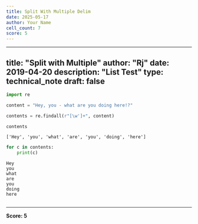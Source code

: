 ```yaml
---
title: Split With Multiple Delim
date: 2025-05-17
author: Your Name
cell_count: 7
score: 5
---
```


---
title: "Split with Multiple"
author: "Rj"
date: 2019-04-20
description: "List Test"
type: technical_note
draft: false
---

```python
import re
```


```python
content = "Hey, you - what are you doing here!?"
```


```python
contents = re.findall(r"[\w']+", content)
```


```python
contents
```




    ['Hey', 'you', 'what', 'are', 'you', 'doing', 'here']




```python
for c in contents:
    print(c)
```

    Hey
    you
    what
    are
    you
    doing
    here



```python

```


---
**Score: 5**